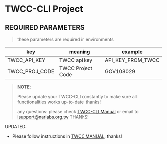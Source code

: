 # TWCC-CLI Project


## REQUIRED PARAMETERS

> these parameters are required in environments

| key | meaning | example |
| -- | -- | -- |
| TWCC_API_KEY | TWCC api key | API_KEY_FROM_TWCC |
| TWCC_PROJ_CODE | TWCC Project Code | GOV108029 |



> **NOTE**:
>
> Please update your TWCC-CLI constantly to make sure all functionalities works up-to-date, thanks! 
> 
> any questions: please check [TWCC-CLI Manual](https://www.twcc.ai/doc?page=deploy_env_cli) or email to isupport@narlabs.org.tw THANKS!


UPDATED:
- Please follow instructions in [TWCC MANUAL](https://www.twcc.ai/doc?page=deploy_env_cli), thanks!
